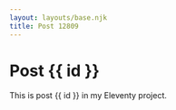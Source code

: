 ```yaml
---
layout: layouts/base.njk
title: Post 12809
---
```


# Post {{ id }}

This is post {{ id }} in my Eleventy project.
